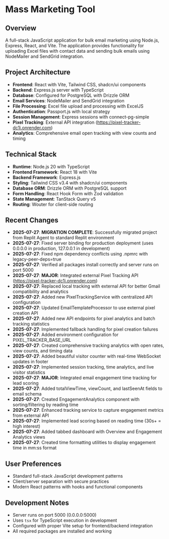 # Mass Marketing Tool

## Overview
A full-stack JavaScript application for bulk email marketing using Node.js, Express, React, and Vite. The application provides functionality for uploading Excel files with contact data and sending bulk emails using NodeMailer and SendGrid integration.

## Project Architecture
- **Frontend**: React with Vite, Tailwind CSS, shadcn/ui components
- **Backend**: Express.js server with TypeScript
- **Database**: Configured for PostgreSQL with Drizzle ORM
- **Email Services**: NodeMailer and SendGrid integration
- **File Processing**: Excel file upload and processing with ExcelJS
- **Authentication**: Passport.js with local strategy
- **Session Management**: Express sessions with connect-pg-simple
- **Pixel Tracking**: External API integration (https://pixel-tracker-dc1i.onrender.com)
- **Analytics**: Comprehensive email open tracking with view counts and timing

## Technical Stack
- **Runtime**: Node.js 20 with TypeScript
- **Frontend Framework**: React 18 with Vite
- **Backend Framework**: Express.js
- **Styling**: Tailwind CSS v3.4 with shadcn/ui components
- **Database ORM**: Drizzle ORM with PostgreSQL support
- **Form Handling**: React Hook Form with Zod validation
- **State Management**: TanStack Query v5
- **Routing**: Wouter for client-side routing

## Recent Changes
- **2025-07-27**: **MIGRATION COMPLETE**: Successfully migrated project from Replit Agent to standard Replit environment
- **2025-07-27**: Fixed server binding for production deployment (uses 0.0.0.0 in production, 127.0.0.1 in development)
- **2025-07-27**: Fixed npm dependency conflicts using .npmrc with legacy-peer-deps=true
- **2025-07-27**: Verified all packages install correctly and server runs on port 5000
- **2025-07-27**: **MAJOR**: Integrated external Pixel Tracking API (https://pixel-tracker-dc1i.onrender.com)
- **2025-07-27**: Replaced local tracking with external API for better Gmail compatibility and analytics
- **2025-07-27**: Added new PixelTrackingService with centralized API configuration
- **2025-07-27**: Updated EmailTemplateProcessor to use external pixel creation API
- **2025-07-27**: Added new API endpoints for pixel analytics and batch tracking statistics
- **2025-07-27**: Implemented fallback handling for pixel creation failures
- **2025-07-27**: Added environment configuration for PIXEL_TRACKER_BASE_URL
- **2025-07-27**: Created comprehensive tracking analytics with open rates, view counts, and timing data
- **2025-07-27**: Added beautiful visitor counter with real-time WebSocket updates in footer
- **2025-07-27**: Implemented session tracking, time analytics, and live visitor statistics
- **2025-07-27**: **MAJOR**: Integrated email engagement time tracking for lead scoring
- **2025-07-27**: Added totalViewTime, viewCount, and lastSeenAt fields to email schema
- **2025-07-27**: Created EngagementAnalytics component with sorting/filtering by reading time
- **2025-07-27**: Enhanced tracking service to capture engagement metrics from external API
- **2025-07-27**: Implemented lead scoring based on reading time (30s+ = high interest)
- **2025-07-27**: Added tabbed dashboard with Overview and Engagement Analytics views
- **2025-07-27**: Created time formatting utilities to display engagement time in mm:ss format

## User Preferences
- Standard full-stack JavaScript development patterns
- Client/server separation with secure practices
- Modern React patterns with hooks and functional components

## Development Notes
- Server runs on port 5000 (0.0.0.0:5000)
- Uses `tsx` for TypeScript execution in development
- Configured with proper Vite setup for frontend/backend integration
- All required packages are installed and working